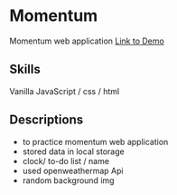 # Momentum
 Momentum web application
[Link to Demo](https://edennyk.github.io/momentum/)
## Skills
Vanilla JavaScript / css / html
## Descriptions
- to practice momentum web application
- stored data in local storage
- clock/ to-do list / name
- used openweathermap Api
- random background img

